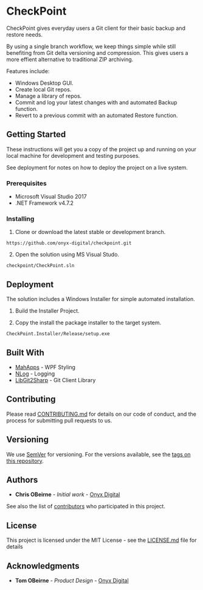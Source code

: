 # CheckPoint

CheckPoint gives everyday users a Git client for their basic backup and restore needs.

By using a single branch workflow, we keep things simple while still benefiting from Git delta 
versioning and compression. This gives users a more effient alternative to traditional ZIP 
archiving.

Features include:
* Windows Desktop GUI. 
* Create local Git repos.
* Manage a library of repos.
* Commit and log your latest changes with and automated Backup function.
* Revert to a previous commit with an automated Restore function.


## Getting Started

These instructions will get you a copy of the project up and running on your local machine for development and testing purposes. 

See deployment for notes on how to deploy the project on a live system.

### Prerequisites

* Microsoft Visual Studio 2017
* .NET Framework v4.7.2

### Installing

1. Clone or download the latest stable or development branch.

```
https://github.com/onyx-digital/checkpoint.git
```

2. Open the solution using MS Visual Studo.

```
checkpoint/CheckPoint.sln
```

## Deployment

The solution includes a Windows Installer for simple automated installation.

1. Build the Installer Project.

2. Copy the install the package installer to the target system.

```
CheckPoint.Installer/Release/setup.exe
```

## Built With

* [MahApps](https://mahapps.com/) - WPF Styling
* [NLog](https://nlog-project.org/) - Logging
* [LibGit2Sharp](https://github.com/libgit2/libgit2sharp) - Git Client Library

## Contributing

Please read [CONTRIBUTING.md](CONTRIBUTING.md) for details on our code of conduct, and the process for submitting pull requests to us.

## Versioning

We use [SemVer](http://semver.org/) for versioning. For the versions available, see the [tags on this repository](https://github.com/onyx-digital/checkpoint/tags). 

## Authors

* **Chris OBeirne** - *Initial work* - [Onyx Digital](https://github.com/onyx-digital)

See also the list of [contributors](contributors.md) who participated in this project.

## License

This project is licensed under the MIT License - see the [LICENSE.md](LICENSE) file for details

## Acknowledgments

* **Tom OBeirne** - *Product Design* - [Onyx Digital](https://github.com/onyx-digital)


